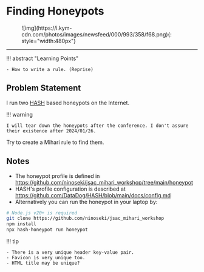 # Finding Honeypots

<figure markdown>
  ![img](https://i.kym-cdn.com/photos/images/newsfeed/000/993/358/f68.png){: style="width:480px"}
</figure>

---

!!! abstract "Learning Points"

    - How to write a rule. (Reprise)

## Problem Statement

I run two [HASH](https://github.com/DataDog/HASH) based honeypots on the Internet.

!!! warning

    I will tear down the honeypots after the conference. I don't assure their existence after 2024/01/26.

Try to create a Mihari rule to find them.

## Notes

- The honeypot profile is defined in https://github.com/ninoseki/jsac_mihari_workshop/tree/main/honeypot
- HASH's profile configuration is described at https://github.com/DataDog/HASH/blob/main/docs/config.md
- Alternatively you can run the honeypot in your laptop by:

```bash
# Node.js v20+ is required
git clone https://github.com/ninoseki/jsac_mihari_workshop
npm install
npx hash-honeypot run honeypot
```

!!! tip

    - There is a very unique header key-value pair.
    - Favicon is very unique too.
    - HTML title may be unique?
